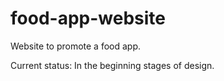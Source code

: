 # food-app-website
Website to promote a food app.

Current status: In the beginning stages of design.

